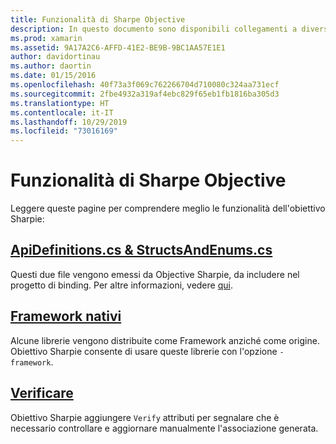 ```yaml
---
title: Funzionalità di Sharpe Objective
description: In questo documento sono disponibili collegamenti a diverse guide che consentono di descrivere l'obiettivo Sharpie, come usarlo e l'output generato.
ms.prod: xamarin
ms.assetid: 9A17A2C6-AFFD-41E2-BE9B-9BC1AA57E1E1
author: davidortinau
ms.author: daortin
ms.date: 01/15/2016
ms.openlocfilehash: 40f73a3f069c762266704d710080c324aa731ecf
ms.sourcegitcommit: 2fbe4932a319af4ebc829f65eb1fb1816ba305d3
ms.translationtype: HT
ms.contentlocale: it-IT
ms.lasthandoff: 10/29/2019
ms.locfileid: "73016169"
---
```

# <a name="objective-sharpie-features"></a>Funzionalità di Sharpe Objective

Leggere queste pagine per comprendere meglio le funzionalità dell'obiettivo Sharpie:

## <a name="apidefinitionscs--structsandenumscsapidefinitions-structsandenumsmd"></a>[**ApiDefinitions.cs & StructsAndEnums.cs**](apidefinitions-structsandenums.md)

Questi due file vengono emessi da Objective Sharpie, da includere nel progetto di binding. Per altre informazioni, vedere [qui](apidefinitions-structsandenums.md).

## <a name="native-frameworksnative-frameworksmd"></a>[**Framework nativi**](native-frameworks.md)

Alcune librerie vengono distribuite come Framework anziché come origine.
Obiettivo Sharpie consente di usare queste librerie con l'opzione `-framework`.

## <a name="verifyverifymd"></a>[**Verificare**](verify.md)

Obiettivo Sharpie aggiungere `Verify` attributi per segnalare che è necessario controllare e aggiornare manualmente l'associazione generata. 
